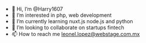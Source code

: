 - 👋 Hi, I’m @Harry1607
- 👀 I’m interested in php, web development
- 🌱 I’m currently learning nuxt.js node.js and python
- 💞️ I’m looking to collaborate on startups fintech
- 📫 How to reach me leonel.lopez@webstage.com.mx
<!---
Harry1607/Harry1607 is a ✨ special ✨ repository because its `README.md` (this file) appears on your GitHub profile.
You can click the Preview link to take a look at your changes.
--->
